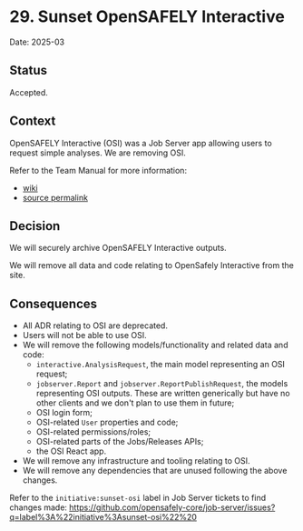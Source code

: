 # 29. Sunset OpenSAFELY Interactive

Date: 2025-03

## Status

Accepted.

## Context

OpenSAFELY Interactive (OSI) was a Job Server app allowing users to request
simple analyses.  We are removing OSI.

Refer to the Team Manual for more information:

- [wiki](https://bennett.wiki/products/opensafely-interactive/)
- [source permalink](https://github.com/ebmdatalab/team-manual/blob/51426e9d25457b6f61d0de12aaebad34f736a054/docs/products/opensafely-interactive.md?plain=1#L1)

## Decision

We will securely archive OpenSAFELY Interactive outputs.

We will remove all data and code relating to OpenSafely Interactive from the
site.

## Consequences

- All ADR relating to OSI are deprecated.
- Users will not be able to use OSI.
- We will remove the following models/functionality and related data and code:
  - `interactive.AnalysisRequest`, the main model representing an OSI request;
  - `jobserver.Report` and `jobserver.ReportPublishRequest`, the models representing OSI outputs. These are written generically but have no other clients and we don't plan to use them in future;
  - OSI login form;
  - OSI-related `User` properties and code;
  - OSI-related permissions/roles;
  - OSI-related parts of the Jobs/Releases APIs;
  - the OSI React app.
- We will remove any infrastructure and tooling relating to OSI.
- We will remove any dependencies that are unused following the above changes.

Refer to the `initiative:sunset-osi` label in Job Server tickets to find changes made:
https://github.com/opensafely-core/job-server/issues?q=label%3A%22initiative%3Asunset-osi%22%20
